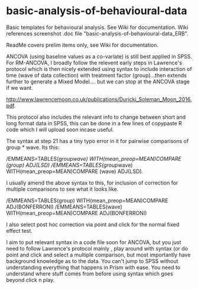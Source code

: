 # basic-analysis-of-behavioural-data
Basic templates for behavioural analysis.
See Wiki for documentation. Wiki references screenshot .doc file "basic-analysis-of-behavioural-data_ERB".

ReadMe covers prelim items only, see Wiki for documentation. 






ANCOVA (using baseline values as a co-variate) is still best applied in SPSS.
For RM-ANCOVA, I broadly follow the relevent early steps in Lawrence's protocol which is then nicely extended using syntax to include interaction of time (wave of data collection) with treatment factor (group)...then extends further to generate a Mixed Model....  but we can stop at the ANCOVA stage if we want. 

http://www.lawrencemoon.co.uk/publications/Duricki_Soleman_Moon_2016.pdf.

This protocol also includes the relevant info to change between short and long format data in SPSS, this can be done in a few lines of copypaste R code which I will upload soon incase useful.


The syntax at step 21 has a tiny typo error in it for pairwise comparisons of group * wave. Its this:

/EMMEANS=TABLES(group*wave) WITH(mean_preop=MEAN)COMPARE (group) ADJ(LSD) /EMMEANS=TABLES(group*wave) WITH(mean_preop=MEAN)COMPARE (wave) ADJ(LSD).


I usually amend the above syntax to this, for inclusion of correction for multiple comparisons to see what it looks like. 

 /EMMEANS=TABLES(group) WITH(mean_preop=MEAN)COMPARE ADJ(BONFERRONI) 
  /EMMEANS=TABLES(wave) WITH(mean_preop=MEAN)COMPARE ADJ(BONFERRONI)

I also select post hoc correction via point and click for the normal fixed effect test.

I aim to put relevant syntax in a code file soon for ANCOVA, but you just need to follow Lawrence's protocol mainly , play around with syntax (or do point and click and select a multiple comparison, but most importantly have background knowledge as to the data. You can't jump to SPSS without understanding everything that happens in Prism with ease. You need to understand where stuff comes from before using syntax which goes beyond click n play. 

